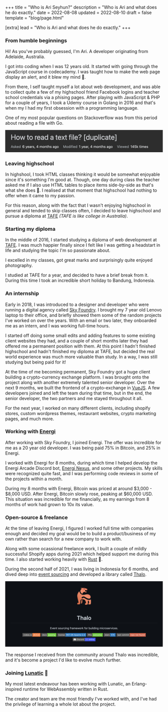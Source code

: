 +++
title = "Who is Ari Seyhun?"
description = "Who is Ari and what does he do exactly."
date = 2022-08-08
updated = 2022-08-10
draft = false
template = "blog/page.html"

[extra]
lead = "Who is Ari and what does he do exactly."
+++

### From humble beginnings

Hi! As you've probably guessed, I'm Ari. A developer originating from Adelaide, Australia.

I got into coding when I was 12 years old. It started with going through the JavaScript course in codecademy. I was taught how to make the web page display an alert, and it blew my mind 🤯.

From there, I self taught myself a lot about web development, and was able to collect quite a few of my highschool friend Facebook logins and teacher school credentials via a phising pages. After playing with JavaScript & PHP for a couple of years, I took a Udemy course in Golang in 2016 and that's when my I had my first obsession with a programming language.

One of my most popular questions on Stackoverflow was from this period about reading a file with Go.

[![how_to_read_a_text_file_stackoverflow_image]][how_to_read_a_text_file_stackoverflow_link]

[how_to_read_a_text_file_stackoverflow_image]: /how-to-read-a-text-file-stackoverflow.png
[how_to_read_a_text_file_stackoverflow_link]: https://stackoverflow.com/questions/36111777/how-to-read-a-text-file

### Leaving highschool

In highshool, I took HTML classes thinking it would be somewhat enjoyable since it's something I'm good at.
Though, one day during class the teacher asked me if I also use HTML tables to place items side-by-side as that's what she does 🤦.
I realised at that moment that highschool had nothing to offer when it came to my passion.

For this reason, along with the fact that I wasn't enjoying highschool in general and tended to skip classes often, I decided to leave highschool and pursue a diploma at [TAFE] _(TAFE is like college in Australia)_.

[tafe]: https://www.tafecourses.com.au/resources/what-is-tafe/

### Starting my diploma

In the middle of 2016, I started studying a diploma of web development at [TAFE].
I was much happier finally since I felt like I was getting a headstart in life and studying the topic I'm so passionate about.

I excelled in my classes, got great marks and surprisingly quite enjoyed photography.

I studied at TAFE for a year, and decided to have a brief break from it. During this time I took an incredible short holiday to Bandung, Indonesia.

[tafe]: https://www.tafecourses.com.au/resources/what-is-tafe/

### An internship

Early in 2018, I was introduced to a designer and developer who were running a digital agency called [Sky Foundry].
I brought my 7 year old Lenovo laptop to their office, and briefly showed them some of the random projects I've worked on over the years.
With an email or two later, they onboarded me as an intern, and I was working full-time hours.

I started off doing some small edits and adding features to some existing client websites they had, and a couple of short months later they had offered me a permanent position with them. At this point I hadn't finished highschool and hadn't finished my diploma at TAFE, but decided the real world experience was much more valuable than study. In a way, I was still studying but being paid for it!

At the time of me becoming permanent, Sky Foundry got a huge client building a crypto-currency exchange platform.
I was brought onto the project along with another extremely talented senior developer.
Over the next 9 months, we built the frontend of a crypto-exchange in [VueJS]. A few developers joined and left the team during that time, but in the end, the senior developer, the two partners and me stayed throughout it all.

For the next year, I worked on many different clients, including shopify stores, custom wordpress themes, restaurant websites, crypto marketing pages, and much more.

[sky foundry]: https://skyfoundry.agency/
[vuejs]: https://vuejs.org/

### Working with [Energi]

After working with Sky Foundry, I joined Energi. The offer was incredible for me as a 20 year old developer. I was being paid 75% in Bitcoin, and 25% in Energi.

I worked with Energi for 8 months, during which time I helped develop the Energi Arcade Discord bot, [Energi Nexus], and some other projects. My skills were recognized quite fast, and I was performing code reviews in some of the projects within a month.

During my 8 months with Energi, Bitcoin was priced at around $3,000 - $8,000 USD. After Energi, Bitcoin slowly rose, peaking at $60,000 USD. This situation was incredible for me financially, as my earnings from 8 months of work had grown to 10x its value.

[energi]: https://energi.world/
[energi nexus]: https://nexus.energi.network/

### Open-source & freelance

At the time of leaving Energi, I figured I worked full time with companies enough and decided my goal would be to build a product/business of my own rather than search for a new company to work with.

Along with some ocassional freelance work, I built a couple of mildly successful Shopify apps during 2021 which helped support me during this time. I also started working heavily with [Rust] 🦀.

During the second half of 2021, I was living in Indonesia for 6 months, and dived deep into [event sourcing] and developed a library called [Thalo].

![thalo_github_image]

The response I received from the community around Thalo was incredible, and it's become a project I'd like to evolve much further.

[rust]: https://www.rust-lang.org/
[event sourcing]: https://martinfowler.com/eaaDev/EventSourcing.html
[thalo]: https://github.com/thalo-rs/thalo
[thalo_github_image]: /thalo-github.png
[thalo_github_link]: https://github.com/thalo-rs/thalo

### Joining [Lunatic] 🌚

My most latest endeavour has been working with Lunatic, an Erlang-inspired runtime for WebAssembly written in Rust.

The creator and team are the most friendly I've worked with, and I've had the privilege of learning a whole lot about the project.

[lunatic]: https://lunatic.solutions/
